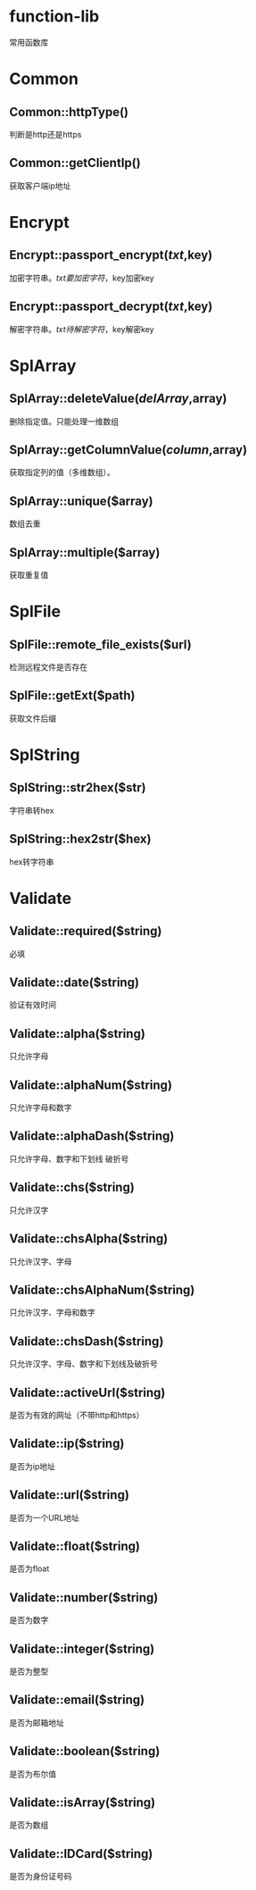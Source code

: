 # function-lib
常用函数库

# Common
## Common::httpType()
判断是http还是https

## Common::getClientIp()
获取客户端ip地址

# Encrypt
## Encrypt::passport_encrypt($txt,$key)
加密字符串。$txt要加密字符，$key加密key

## Encrypt::passport_decrypt($txt,$key)
解密字符串。$txt待解密字符，$key解密key


# SplArray
## SplArray::deleteValue($delArray,$array)
删除指定值。只能处理一维数组

## SplArray::getColumnValue($column,$array)
获取指定列的值（多维数组）。

## SplArray::unique($array)
数组去重

## SplArray::multiple($array)
获取重复值


# SplFile
## SplFile::remote_file_exists($url)
检测远程文件是否存在

## SplFile::getExt($path)
获取文件后缀


# SplString
## SplString::str2hex($str)
字符串转hex

## SplString::hex2str($hex)
hex转字符串


# Validate
## Validate::required($string)
必填

## Validate::date($string)
验证有效时间

## Validate::alpha($string)
只允许字母

## Validate::alphaNum($string)
只允许字母和数字

## Validate::alphaDash($string)
只允许字母、数字和下划线 破折号

## Validate::chs($string)
只允许汉字

## Validate::chsAlpha($string)
只允许汉字、字母

## Validate::chsAlphaNum($string)
只允许汉字、字母和数字

## Validate::chsDash($string)
只允许汉字、字母、数字和下划线及破折号

## Validate::activeUrl($string)
是否为有效的网址（不带http和https）

## Validate::ip($string)
是否为ip地址

## Validate::url($string)
是否为一个URL地址

## Validate::float($string)
是否为float

## Validate::number($string)
是否为数字

## Validate::integer($string)
是否为整型

## Validate::email($string)
是否为邮箱地址

## Validate::boolean($string)
是否为布尔值

## Validate::isArray($string)
是否为数组

## Validate::IDCard($string)
是否为身份证号码